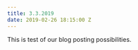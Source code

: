 ```yaml
---
title: 3.3.2019
date: 2019-02-26 18:15:00 Z
---
```


This is test of our blog posting possibilities.